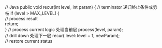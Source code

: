// Java
public void recur(int level, int param) { 
  // terminator   递归终止条件或剪枝
  if (level > MAX_LEVEL) {     
      // process result     
      return;   
  } 
   // process current logic 处理当前层
  process(level, param);   
  // drill down   处理下一层
  recur( level: level + 1, newParam);   
  // restore current status 
  
  
  